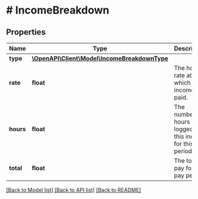 # # IncomeBreakdown

## Properties

Name | Type | Description | Notes
------------ | ------------- | ------------- | -------------
**type** | [**\OpenAPI\Client\Model\IncomeBreakdownType**](IncomeBreakdownType.md) |  |
**rate** | **float** | The hourly rate at which the income is paid. |
**hours** | **float** | The number of hours logged for this income for this pay period. |
**total** | **float** | The total pay for this pay period. |

[[Back to Model list]](../../README.md#models) [[Back to API list]](../../README.md#endpoints) [[Back to README]](../../README.md)

